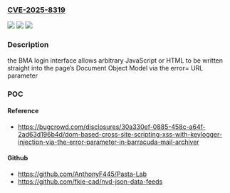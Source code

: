 ### [CVE-2025-8319](https://cve.mitre.org/cgi-bin/cvename.cgi?name=CVE-2025-8319)
![](https://img.shields.io/static/v1?label=Product&message=Barracuda%20Message%20Archiver&color=blue)
![](https://img.shields.io/static/v1?label=Version&message=5.4.2.002%20&color=brightgreen)
![](https://img.shields.io/static/v1?label=Vulnerability&message=CWE-79%20Improper%20Neutralization%20of%20Input%20During%20Web%20Page%20Generation&color=brightgreen)

### Description

the BMA login interface allows arbitrary JavaScript or HTML to be written straight into the page’s Document Object Model via the error= URL parameter

### POC

#### Reference
- https://bugcrowd.com/disclosures/30a330ef-0885-458c-a64f-2ad63d196b4d/dom-based-cross-site-scripting-xss-with-keylogger-injection-via-the-error-parameter-in-barracuda-mail-archiver

#### Github
- https://github.com/AnthonyF445/Pasta-Lab
- https://github.com/fkie-cad/nvd-json-data-feeds

